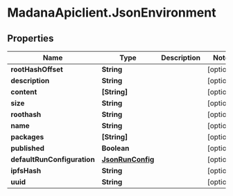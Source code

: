 # MadanaApiclient.JsonEnvironment

## Properties

Name | Type | Description | Notes
------------ | ------------- | ------------- | -------------
**rootHashOffset** | **String** |  | [optional] 
**description** | **String** |  | [optional] 
**content** | **[String]** |  | [optional] 
**size** | **String** |  | [optional] 
**roothash** | **String** |  | [optional] 
**name** | **String** |  | [optional] 
**packages** | **[String]** |  | [optional] 
**published** | **Boolean** |  | [optional] 
**defaultRunConfiguration** | [**JsonRunConfig**](JsonRunConfig.md) |  | [optional] 
**ipfsHash** | **String** |  | [optional] 
**uuid** | **String** |  | [optional] 


